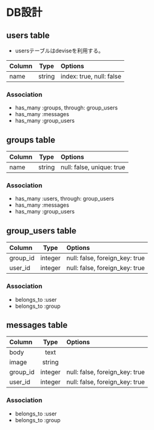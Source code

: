 # DB設計

## users table
+ usersテーブルはdeviseを利用する。

|Column|Type|Options|
|:--|:-:|:--|
|name|string|index: true, null: false|

### Association
+ has_many :groups, through: group_users
+ has_many :messages
+ has_many :group_users

## groups table
|Column|Type|Options|
|:--|:-:|:--|
|name|string|null: false, unique: true|

### Association
+ has_many :users, through: group_users
+ has_many :messages
+ has_many :group_users

## group_users table
|Column|Type|Options|
|:--|:-:|:--|
|group_id|integer|null: false, foreign_key: true|
|user_id|integer|null: false, foreign_key: true|

### Association
+ belongs_to :user
+ belongs_to :group

## messages table
|Column|Type|Options|
|:--|:-:|:--|
|body|text||
|image|string||
|group_id|integer|null: false, foreign_key: true|
|user_id|integer|null: false, foreign_key: true|

### Association
+ belongs_to :user
+ belongs_to :group
